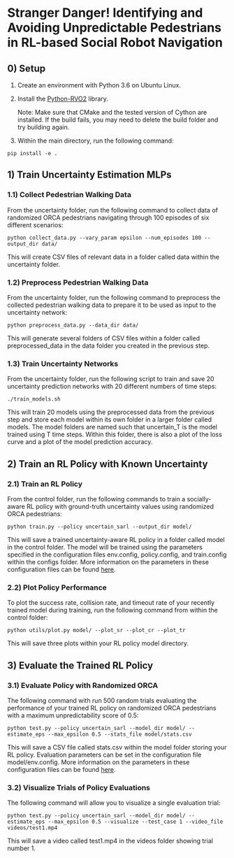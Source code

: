 # Stranger Danger! Identifying and Avoiding Unpredictable Pedestrians in RL-based Social Robot Navigation

## 0) Setup
1. Create an environment with Python 3.6 on Ubuntu Linux.
2. Install the [Python-RVO2](https://github.com/sybrenstuvel/Python-RVO2) library.

	Note: Make sure that CMake and the tested version of Cython are installed. If the build fails, you may need to delete the build folder and try building again.

3. Within the main directory, run the following command:
```
pip install -e .
```

## 1) Train Uncertainty Estimation MLPs

### 1.1) Collect Pedestrian Walking Data

From the uncertainty folder, run the following command to collect data of randomized ORCA pedestrians navigating through 100 episodes of six different scenarios:
```
python collect_data.py --vary_param epsilon --num_episodes 100 --output_dir data/
```

This will create CSV files of relevant data in a folder called data within the uncertainty folder.

### 1.2) Preprocess Pedestrian Walking Data

From the uncertainty folder, run the following command to preprocess the collected pedestrian walking data to prepare it to be used as input to the uncertainty network:
```
python preprocess_data.py --data_dir data/
```

This will generate several folders of CSV files within a folder called preprocessed_data in the data folder you created in the previous step.

### 1.3) Train Uncertainty Networks

From the uncertainty folder, run the following script to train and save 20 uncertainty prediction networks with 20 different numbers of time steps:
```
./train_models.sh
```

This will train 20 models using the preprocessed data from the previous step and store each model within its own folder in a larger folder called models. The model folders are named such that uncertain_T is the model trained using T time steps. Within this folder, there is also a plot of the loss curve and a plot of the model prediction accuracy.

## 2) Train an RL Policy with Known Uncertainty

### 2.1) Train an RL Policy

From the control folder, run the following commands to train a socially-aware RL policy with ground-truth uncertainty values using randomized ORCA pedestrians:
```
python train.py --policy uncertain_sarl --output_dir model/
```

This will save a trained uncertainty-aware RL policy in a folder called model in the control folder. The model will be trained using the parameters specified in the configuration files env.config, policy.config, and train.config within the configs folder. More information on the parameters in these configuration files can be found [here](https://github.com/dbl-blnd/Kayak/blob/main/control/configs/README.md).

### 2.2) Plot Policy Performance

To plot the success rate, collision rate, and timeout rate of your recently trained model during training, run the following command from within the control folder:
```
python utils/plot.py model/ --plot_sr --plot_cr --plot_tr
```

This will save three plots within your RL policy model directory.

## 3) Evaluate the Trained RL Policy

### 3.1) Evaluate Policy with Randomized ORCA

The following command with run 500 random trials evaluating the performance of your trained RL policy on randomized ORCA pedestrians with a maximum unpredictability score of 0.5:
```
python test.py --policy uncertain_sarl --model_dir model/ --estimate_eps --max_epsilon 0.5 --stats_file model/stats.csv
```

This will save a CSV file called stats.csv within the model folder storing your RL policy. Evaluation parameters can be set in the configuration file model/env.config. More information on the parameters in these configuration files can be found [here](https://github.com/dbl-blnd/Kayak/blob/main/control/configs/README.md).

### 3.2) Visualize Trials of Policy Evaluations

The following command will allow you to visualize a single evaluation trial:
```
python test.py --policy uncertain_sarl --model_dir model/ --estimate_eps --max_epsilon 0.5 --visualize --test_case 1 --video_file videos/test1.mp4
```

This will save a video called test1.mp4 in the videos folder showing trial number 1.
